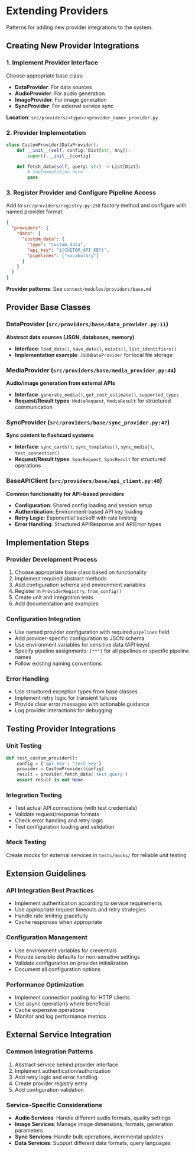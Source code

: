 # Extending Providers

Patterns for adding new provider integrations to the system.

## Creating New Provider Integrations

### 1. Implement Provider Interface
Choose appropriate base class:
- **DataProvider**: For data sources
- **AudioProvider**: For audio generation
- **ImageProvider**: For image generation
- **SyncProvider**: For external service sync

**Location**: `src/providers/<type>/<provider_name>_provider.py`

### 2. Provider Implementation
```python
class CustomProvider(DataProvider):
    def __init__(self, config: Dict[str, Any]):
        super().__init__(config)

    def fetch_data(self, query: str) -> List[Dict]:
        # Implementation here
        pass
```

### 3. Register Provider and Configure Pipeline Access
Add to `src/providers/registry.py:258` factory method and configure with named provider format:
```json
{
  "providers": {
    "data": {
      "custom_data": {
        "type": "custom_data",
        "api_key": "${CUSTOM_API_KEY}",
        "pipelines": ["vocabulary"]
      }
    }
  }
}
```

**Provider patterns**: See `context/modules/providers/base.md`

## Provider Base Classes

### DataProvider (`src/providers/base/data_provider.py:11`)
**Abstract data sources (JSON, databases, memory)**
- **Interface**: `load_data()`, `save_data()`, `exists()`, `list_identifiers()`
- **Implementation example**: `JSONDataProvider` for local file storage

### MediaProvider (`src/providers/base/media_provider.py:44`)
**Audio/image generation from external APIs**
- **Interface**: `generate_media()`, `get_cost_estimate()`, `supported_types`
- **Request/Result types**: `MediaRequest`, `MediaResult` for structured communication

### SyncProvider (`src/providers/base/sync_provider.py:47`)
**Sync content to flashcard systems**
- **Interface**: `sync_cards()`, `sync_templates()`, `sync_media()`, `test_connection()`
- **Request/Result types**: `SyncRequest`, `SyncResult` for structured operations

### BaseAPIClient (`src/providers/base/api_client.py:48`)
**Common functionality for API-based providers**
- **Configuration**: Shared config loading and session setup
- **Authentication**: Environment-based API key loading
- **Retry Logic**: Exponential backoff with rate limiting
- **Error Handling**: Structured APIResponse and APIError types

## Implementation Steps

### Provider Development Process
1. Choose appropriate base class based on functionality
2. Implement required abstract methods
3. Add configuration schema and environment variables
4. Register in `ProviderRegistry.from_config()`
5. Create unit and integration tests
6. Add documentation and examples

### Configuration Integration
- Use named provider configuration with required `pipelines` field
- Add provider-specific configuration to JSON schema
- Use environment variables for sensitive data (API keys)
- Specify pipeline assignments: `["*"]` for all pipelines or specific pipeline names
- Follow existing naming conventions

### Error Handling
- Use structured exception types from base classes
- Implement retry logic for transient failures
- Provide clear error messages with actionable guidance
- Log provider interactions for debugging

## Testing Provider Integrations

### Unit Testing
```python
def test_custom_provider():
    config = {'api_key': 'test_key'}
    provider = CustomProvider(config)
    result = provider.fetch_data('test_query')
    assert result is not None
```

### Integration Testing
- Test actual API connections (with test credentials)
- Validate request/response formats
- Check error handling and retry logic
- Test configuration loading and validation

### Mock Testing
Create mocks for external services in `tests/mocks/` for reliable unit testing

## Extension Guidelines

### API Integration Best Practices
- Implement authentication according to service requirements
- Use appropriate request timeouts and retry strategies
- Handle rate limiting gracefully
- Cache responses when appropriate

### Configuration Management
- Use environment variables for credentials
- Provide sensible defaults for non-sensitive settings
- Validate configuration on provider initialization
- Document all configuration options

### Performance Optimization
- Implement connection pooling for HTTP clients
- Use async operations where beneficial
- Cache expensive operations
- Monitor and log performance metrics

## External Service Integration

### Common Integration Patterns
1. Abstract service behind provider interface
2. Implement authentication/authorization
3. Add retry logic and error handling
4. Create provider registry entry
5. Add configuration validation

### Service-Specific Considerations
- **Audio Services**: Handle different audio formats, quality settings
- **Image Services**: Manage image dimensions, formats, generation parameters
- **Sync Services**: Handle bulk operations, incremental updates
- **Data Services**: Support different data formats, query languages
